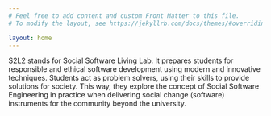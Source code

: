 ```yaml
---
# Feel free to add content and custom Front Matter to this file.
# To modify the layout, see https://jekyllrb.com/docs/themes/#overriding-theme-defaults

layout: home
---
```


S2L2 stands for Social Software Living Lab. It prepares students for responsible and ethical software development using modern and innovative techniques. Students act as problem solvers, using their skills to provide solutions for society. This way, they explore the concept of Social Software Engineering in practice when delivering social change (software) instruments for the community beyond the university.
